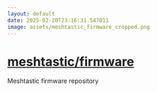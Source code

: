 ```yaml
---
layout: default
date: 2025-02-20T23:16:31.547011
image: assets/meshtastic_firmware_cropped.png
---
```


# [meshtastic/firmware](https://github.com/meshtastic/firmware)

Meshtastic firmware repository
